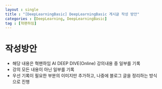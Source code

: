 ```yaml
---
layout : single
title : "[DeepLearningBasic] DeepLearningBasic 게시글 작성 방안"
categories : [DeepLearning, DeepLearningBasic]
tag : [혁팬하임]
---
```


# 작성방안
* 해당 내용은 혁팬하임 AI DEEP DIVE(Online) 강의내용 중 일부를 기록
* 강의 모든 내용이 아닌 일부를 기록
* 우선 기록이 필요한 부분의 이미지만 추가하고, 나중에 블로그 글을 정리하는 방식으로 진행